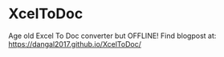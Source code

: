# XcelToDoc
Age old Excel To Doc converter but OFFLINE! Find blogpost at: https://dangal2017.github.io/XcelToDoc/
